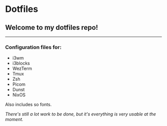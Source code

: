 # Dotfiles

## Welcome to my dotfiles repo!

---

### Configuration files for:
- i3wm
- i3blocks
- WezTerm
- Tmux
- Zsh
- Picom
- Dunst
- NixOS

Also includes so fonts.

*There's still a lot work to be done, but it's everything is very usable at the moment.*
